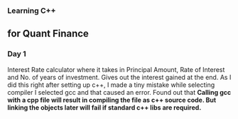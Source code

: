 ### Learning C++
## for Quant Finance

### Day 1
Interest Rate calculator where it takes in Principal Amount, Rate of Interest and No. of years of investment. Gives out the interest gained at the end.
As I did this right after setting up c++, I made a tiny mistake while selecting compiler I selected gcc and that caused an error. Found out that **Calling gcc with a cpp file will result in compiling the file as c++ source code. But linking the objects later will fail if standard c++ libs are required.**
